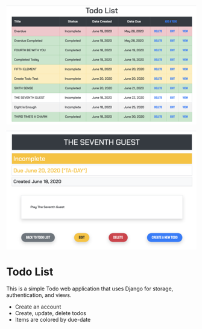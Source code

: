 ![Image of Todo Index](todo_list.png)

![Image of Todo Detail](todo_detail.png)

# Todo List

This is a simple Todo web application that uses Django for storage, authentication, and views.

* Create an account
* Create, update, delete todos
* Items are colored by due-date

